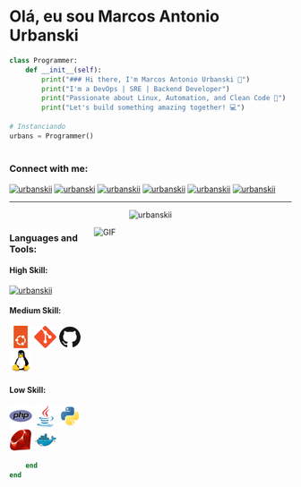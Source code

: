# Olá, eu sou Marcos Antonio Urbanski
   
```python 
class Programmer:
    def __init__(self):
        print("### Hi there, I'm Marcos Antonio Urbanski 👋")
        print("I'm a DevOps | SRE | Backend Developer")
        print("Passionate about Linux, Automation, and Clean Code 🚀")
        print("Let's build something amazing together! 💻")

# Instanciando
urbans = Programmer()
         

```


<p align="left">
    <h3 align="left">Connect with me:</h3>
    <a href="https://www.linkedin.com/in/marcosurbanski/" target="_blank"><img align="center" src="https://github.com/urbanskii/urbanskii/blob/main/linkedin.png?raw=true" alt="urbanskii" height="30" width="40" /></a>
    <a href="https://urbanskii.xyz" target="_blank"><img align="center" src="https://github.com/urbanskii/urbanskii/blob/main/chrome.png?raw=true" alt="urbanski" height="30" width="40" target="_blank"/></a>
    <a href="https://www.youtube.com/channel/UCEuuDExokKoZXvmiG_nWmIg" target="_blank"><img align="center" src="https://github.com/urbanskii/urbanskii/blob/main/youtube-v2.png?raw=true" alt="urbanskii" height="30" width="40"/></a>
    <a href="https://t.me/marurs369" target="_blank"><img align="center" src="https://github.com/urbanskii/urbanskii/blob/main/telegram.png?raw=true" alt="urbanskii" height="30" width="40"/></a>
    <a href="https://instagram.com/maurbanski" target="_blank"><img align="center" src="https://github.com/urbanskii/urbanskii/blob/main/instagram.png?raw=true" alt="urbanskii" height="30" width="40"/></a>
    <a href="https://fb.com/marcos.urbanski" target="_blank"><img align="center" src="https://github.com/urbanskii/urbanskii/blob/main/facebook.png?raw=true" alt="urbanskii" height="30" width="40" /></a>    
</p>

---

<p align="center"> <img src="https://komarev.com/ghpvc/?username=urbanskii" alt="urbanskii" /> </p>

<!--
<h3>Open Source Projects</h3>
<table>
    <thead align="center">
        <tr border: none;>
            <td><b>Id</b></td>
	    <td><b>Projects</b></td>
	    <td><b>Skills</b></td>
            <td><b>Stars</b></td>
            <td><b>Forks</b></td>
            <td><b>Issues</b></td>
            <td><b>Pull requests</b></td>
        </tr>
    </thead>
    <tbody>
	<tr>
		<td>1</td>
            	<td><a href="https://github.com/urbanskii/sale-factory"><b>Sales Factory</b></a></td>
		<td>Business / Developer</td>
            	<td><img alt="Stars" src="https://img.shields.io/github/stars/urbanskii/sale-factory?style=flat-square&labelColor=343b41" /></td>
            	<td><img alt="Forks" src="https://img.shields.io/github/forks/urbanskii/sale-factory?style=flat-square&labelColor=343b41" /></td>
            	<td><img alt="Issues" src="https://img.shields.io/github/issues/urbanskii/sale-factory?style=flat-square&labelColor=343b41" /></td>
            	<td><img alt="Pull Requests" src="https://img.shields.io/github/issues-pr/urbanskii/sale-factory?style=flat-square&labelColor=343b41" /></td>
    </tr>
        <tr>
		<td>2</td>
		<td><a href="https://github.com/urbanskii/portal-agro"><b>Portal Agro</b></a></td>
	 	<td>Business / Developer</td>
	    	<td><img alt="Stars" src="https://img.shields.io/github/stars/urbanskii/portal-agro?style=flat-square&labelColor=343b41" /></td>
            	<td><img alt="Forks" src="https://img.shields.io/github/forks/urbanskii/portal-agro?style=flat-square&labelColor=343b41" /></td>
            	<td><img alt="Issues" src="https://img.shields.io/github/issues/urbanskii/portal-agro?style=flat-square&labelColor=343b41" /></td>
            	<td><img alt="Pull Requests" src="https://img.shields.io/github/issues-pr/urbanskii/portal-agro?style=flat-square&labelColor=343b41" /></td>
        </tr>
        <tr>
		<td>3</td>
            	<td><a href="https://github.com/urbanskii/application-lifecycle-management"><b>ALM / CI</b></a></td>
		<td>DevOps</td>
            	<td><img alt="Stars" src="https://img.shields.io/github/stars/urbanskii/application-lifecycle-management?style=flat-square&labelColor=343b41" /></td>
            	<td><img alt="Forks" src="https://img.shields.io/github/forks/urbanskii/application-lifecycle-management?style=flat-square&labelColor=343b41" /></td>
            	<td><img alt="Issues" src="https://img.shields.io/github/issues/urbanskii/application-lifecycle-management?style=flat-square&labelColor=343b41" /></td>
            	<td><img alt="Pull Requests" src="https://img.shields.io/github/issues-pr/urbanskii/application-lifecycle-management?style=flat-square&labelColor=343b41" /></td>
        </tr>
	 <tr>
		<td>4</td>
            	<td><a href="https://github.com/urbanskii/study-rails-vs-phoenix-vs-laravel"><b>Rails vs Phoenix vs Laravel</b></a></td>
		<td>Developer</td>
            	<td><img alt="Stars" src="https://img.shields.io/github/stars/urbanskii/study-rails-vs-phoenix-vs-laravel?style=flat-square&labelColor=343b41" /></td>
            	<td><img alt="Forks" src="https://img.shields.io/github/forks/urbanskii/study-rails-vs-phoenix-vs-laravel?style=flat-square&labelColor=343b41" /></td>
            	<td><img alt="Issues" src="https://img.shields.io/github/issues/urbanskii/study-rails-vs-phoenix-vs-laravel?style=flat-square&labelColor=343b41" /></td>
            	<td><img alt="Pull Requests" src="https://img.shields.io/github/issues-pr/urbanskii/study-rails-vs-phoenix-vs-laravel?style=flat-square&labelColor=343b41" /></td>
        </tr>
    </tbody>
</table>
-->
 <img align="right" alt="GIF" src="https://github.com/urbanskii/urbanskii/blob/main/Mario_1.gif?raw=true" width="70%" height="350px" />

<h3 align="left">Languages and Tools:</h3>
    <p align="left">
        <h4 align="left">High Skill:</h4>
        <a href="" target="_blank"><img src="https://github.com/urbanskii/urbanskii/blob/main/mariorun.gif?raw=true" alt="urbanskii" width="70" height="70" /></a>
        <!--
        <a href="https://stackshare.io/ruby" target="_blank"><img src="https://github.com/devicons/devicon/raw/master/icons/ruby/ruby-original.svg" alt="ruby" width="40" height="40" /></a>
        <a href="https://stackshare.io/rubymine" target="_blank"><img src="https://github.com/devicons/devicon/raw/master/icons/rubymine/rubymine-original.svg" alt="java" width="40" height="40" /></a>
        <a href="https://stackshare.io/oracle" target="_blank"><img src="https://github.com/devicons/devicon/raw/master/icons/oracle/oracle-original.svg" alt="oracle" width="40" height="40" /></a>
        <a href="https://stackshare.io/git" target="_blank"><img src="https://github.com/devicons/devicon/raw/master/icons/git/git-original.svg" alt="git" width="40" height="40" /></a>
        <a href="https://stackshare.io/github" target="_blank"><img src="https://github.com/devicons/devicon/raw/master/icons/github/github-original.svg" alt="github" width="40" height="40" /></a>
        <a href="https://stackshare.io/linux" target="_blank"><img src="https://github.com/devicons/devicon/raw/master/icons/linux/linux-original.svg" alt="linux" width="40" height="40" /></a>
        <a href="https://stackshare.io/php" target="_blank"><img src="https://github.com/devicons/devicon/raw/master/icons/php/php-original.svg" alt="php" width="40" height="40" /></a>
        <a href="https://stackshare.io/java" target="_blank"><img src="https://github.com/devicons/devicon/raw/master/icons/java/java-original.svg" alt="java" width="40" height="40" /></a>
        <a href="https://stackshare.io/ubuntu" target="_blank"><img src="https://github.com/devicons/devicon/raw/master/icons/ubuntu/ubuntu-plain.svg" alt="java" width="40" height="40" /></a> --> <!-- -->
        <h4 align="left">Medium Skill:</h4>
        <a href="https://stackshare.io/ubuntu" target="_blank"><img src="https://github.com/devicons/devicon/raw/master/icons/ubuntu/ubuntu-plain.svg" alt="java" width="40" height="40" /></a>
        <a href="https://stackshare.io/git" target="_blank"><img src="https://github.com/devicons/devicon/raw/master/icons/git/git-original.svg" alt="git" width="40" height="40" /></a>
        <a href="https://stackshare.io/github" target="_blank"><img src="https://github.com/devicons/devicon/raw/master/icons/github/github-original.svg" alt="github" width="40" height="40" /></a>
        <a href="https://stackshare.io/linux" target="_blank"><img src="https://github.com/devicons/devicon/raw/master/icons/linux/linux-original.svg" alt="linux" width="40" height="40" /></a>
        <!--<a href="https://stackshare.io/search/q=aws" target="_blank"><img src="https://github.com/devicons/devicon/raw/master/icons/amazonwebservices/amazonwebservices-original.svg" alt="aws" width="40" height="40" /></a>
        <a href="https://stackshare.io/docker" target="_blank"><img src="https://github.com/devicons/devicon/raw/master/icons/docker/docker-original.svg" alt="docker" width="40" height="40" /></a>
        <a href="https://stackshare.io/laravel" target="_blank"><img src="https://github.com/devicons/devicon/raw/master/icons/laravel/laravel-plain.svg" alt="laravel" width="40" height="40" /></a>
        <a href="https://stackshare.io/javascript" target="_blank"><img src="https://github.com/devicons/devicon/raw/master/icons/javascript/javascript-original.svg" alt="javascript" width="40" height="40" /></a>
	<a href="https://stackshare.io/postgresql" target="_blank"><img src="https://github.com/devicons/devicon/raw/master/icons/postgresql/postgresql-original.svg" alt="postgresql" width="40" height="40" /></a>-->
        <h4 align="left">Low Skill:</h4>
        <a href="https://stackshare.io/php" target="_blank"><img src="https://github.com/devicons/devicon/raw/master/icons/php/php-original.svg" alt="php" width="40" height="40" /></a>
        <a href="https://stackshare.io/java" target="_blank"><img src="https://github.com/devicons/devicon/raw/master/icons/java/java-original.svg" alt="java" width="40" height="40" /></a>
        <!-- <a href="https://stackshare.io/vuejs" target="_blank"><img src="https://github.com/devicons/devicon/raw/master/icons/vuejs/vuejs-original.svg" alt="vuejs" width="40" height="40" /></a> -->
        <a href="https://stackshare.io/python" target="_blank"><img src="https://github.com/devicons/devicon/raw/master/icons/python/python-original.svg" alt="python" width="40" height="40" /></a>
        <a href="https://stackshare.io/ruby" target="_blank"><img src="https://github.com/devicons/devicon/raw/master/icons/ruby/ruby-original.svg" alt="ruby" width="40" height="40" /></a>
	<a href="https://stackshare.io/docker" target="_blank"><img src="https://github.com/devicons/devicon/raw/master/icons/docker/docker-original.svg" alt="docker" width="40" height="40" /></a>
        <!-- <a href="https://stackshare.io/redis" target="_blank"><img src="https://github.com/devicons/devicon/raw/master/icons/redis/redis-original.svg" alt="redis" width="40" height="40" /></a> -->
    </p>
    
    
```ruby 
	end 
end 
```





<!--
**urbanskii/urbanskii** is a ✨ _special_ ✨ repository because its `README.md` (this file) appears on your GitHub profile.

Here are some ideas to get you started:

- 🔭 I’m currently working on ...
- 🌱 I’m currently learning ...
- 👯 I’m looking to collaborate on ...
- 🤔 I’m looking for help with ...
- 💬 Ask me about ...
- 📫 How to reach me: ...
- 😄 Pronouns: ...
- ⚡ Fun fact: ...
-->

